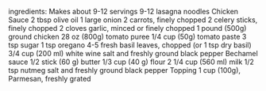 ingredients:
Makes about 9-12 servings
9-12 lasagna noodles
Chicken Sauce
2 tbsp olive oil
1 large onion
2 carrots, finely chopped
2 celery sticks, finely chopped
2 cloves garlic, minced or finely chopped
1 pound (500g) ground chicken
28 oz (800g) tomato puree
1/4 cup (50g) tomato paste
3 tsp sugar
1 tsp oregano
4-5 fresh basil leaves, chopped (or 1 tsp dry basil)
3/4 cup (200 ml) white wine
salt and freshly ground black pepper
Bechamel sauce
1/2 stick (60 g) butter
1/3 cup (40 g) flour
2 1/4 cup (560 ml) milk
1/2 tsp nutmeg
salt and freshly ground black pepper
Topping
1 cup (100g), Parmesan, freshly grated
